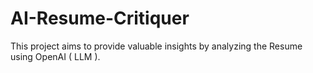 # AI-Resume-Critiquer
This project aims to provide valuable insights by analyzing the Resume using OpenAI ( LLM ).
